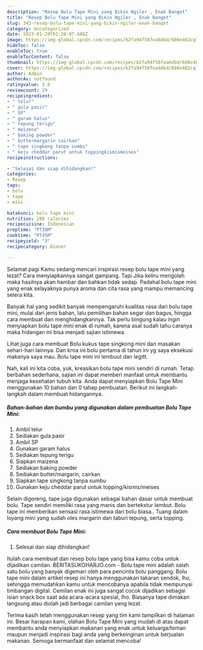 ```yaml
---
description: "Resep Bolu Tape Mini yang Bikin Ngiler , Enak Banget"
title: "Resep Bolu Tape Mini yang Bikin Ngiler , Enak Banget"
slug: 342-resep-bolu-tape-mini-yang-bikin-ngiler-enak-banget
category: Uncategorized
date: 2023-01-29T01:28:07.688Z
image: https://img-global.cpcdn.com/recipes/b2fa94f58fea6dbd/680x482cq70/bolu-tape-mini-foto-resep-utama.jpg
hideToc: false
enableToc: true
enableTocContent: false
thumbnail: https://img-global.cpcdn.com/recipes/b2fa94f58fea6dbd/680x482cq70/bolu-tape-mini-foto-resep-utama.jpg
cover: https://img-global.cpcdn.com/recipes/b2fa94f58fea6dbd/680x482cq70/bolu-tape-mini-foto-resep-utama.jpg
author: Admin
authorAv: notfound
ratingvalue: 3.8
reviewcount: 19
recipeingredient:
- " telur"
- " gula pasir"
- " SP"
- " garam halus"
- " tepung terigu"
- " maizena"
- " baking powder"
- " buttermargarin cairkan"
- " tape singkong tanpa sumbu"
- " keju cheddar parut untuk toppingkismismeises"
recipeinstructions:

- "Selesai dan siap dihidangkan!"
categories:
- Resep
tags:
- bolu
- tape
- mini

katakunci: bolu tape mini 
nutrition: 288 calories
recipecuisine: Indonesian
preptime: "PT38M"
cooktime: "PT45M"
recipeyield: "3"
recipecategory: Dinner

---
```



Selamat pagi Kamu sedang mencari inspirasi resep bolu tape mini yang lezat? Cara menyiapkannya sangat gampang. Tapi Jika keliru mengolah maka hasilnya akan hambar dan bahkan tidak sedap. Padahal bolu tape mini yang enak selayaknya punya aroma dan cita rasa yang mampu memancing selera kita.


Banyak hal yang sedikit banyak mempengaruhi kualitas rasa dari bolu tape mini, mulai dari jenis bahan, lalu pemilihan bahan segar dan bagus, hingga cara membuat dan menghidangkannya. Tak perlu bingung kalau ingin menyiapkan bolu tape mini enak di rumah, karena asal sudah tahu caranya maka hidangan ini bisa menjadi sajian istimewa.

Lihat juga cara membuat Bolu kukus tape singkong mini dan masakan sehari-hari lainnya. Dan krna ini bolu pertama di tahun ini yg saya eksekusi makanya saya mau. Bolu tape mini ini lembuut dan legitt.


Nah, kali ini kita coba, yuk, kreasikan bolu tape mini sendiri di rumah. Tetap berbahan sederhana, sajian ini dapat memberi manfaat untuk membantu menjaga kesehatan tubuh kita. Anda dapat menyiapkan Bolu Tape Mini menggunakan 10 bahan dan 0 tahap pembuatan. Berikut ini langkah-langkah dalam membuat hidangannya.

<!--inarticleads1-->

##### Bahan-bahan dan bumbu yang digunakan dalam pembuatan Bolu Tape Mini:

1. Ambil  telur
1. Sediakan  gula pasir
1. Ambil  SP
1. Gunakan  garam halus
1. Sediakan  tepung terigu
1. Siapkan  maizena
1. Sediakan  baking powder
1. Sediakan  butter/margarin, cairkan
1. Siapkan  tape singkong tanpa sumbu
1. Gunakan  keju cheddar parut untuk topping/kismis/meises


Selain digoreng, tape juga digunakan sebagai bahan dasar untuk membuat bolu. Tape sendiri memiliki rasa yang manis dan bertekstur lembut. Bolu tape ini memberikan sensasi rasa istimewa dari bolu biasa.. Tuang dalam loyang mini yang sudah oles margarin dan taburi tepung, serta topping. 

<!--inarticleads2-->

##### Cara membuat Bolu Tape Mini:


1. Selesai dan siap dihidangkan!

Itulah cara membuat dan resep bolu tape yang bisa kamu coba untuk dijadikan camilan. BERITASUKOHARJO.com - Bolu tape mini adalah salah satu bolu yang banyak digemari oleh para pencinta bolu panggang. Bolu tape mini dalam artikel resep ini hanya menggunakan takaran sendok, lho, sehingga memudahkan kamu untuk mencobanya apabila tidak mempunyai timbangan digital. Cemilan enak ini juga sangat cocok dijadikan sebagai isian snack box saat ada acara-acara spesial, lho. Biasanya tape dimakan langsung atau diolah jadi berbagai camilan yang lezat. 

Terima kasih telah menggunakan resep yang tim kami tampilkan di halaman ini. Besar harapan kami, olahan Bolu Tape Mini yang mudah di atas dapat membantu anda menyiapkan makanan yang enak untuk keluarga/teman maupun menjadi inspirasi bagi anda yang berkeinginan untuk berjualan makanan. Semoga bermanfaat dan selamat mencoba!
